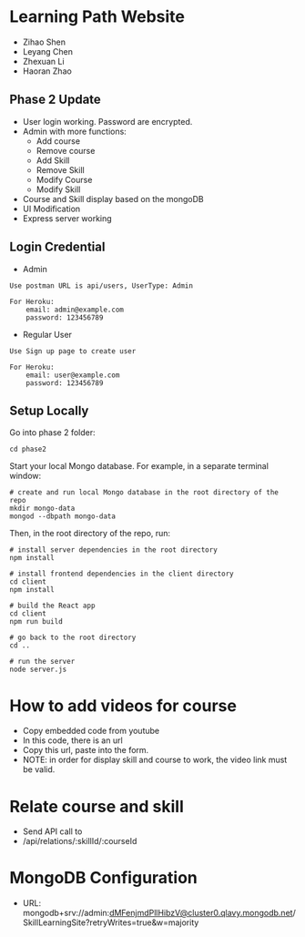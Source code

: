 # Learning Path Website
* Zihao Shen
* Leyang Chen
* Zhexuan Li
* Haoran Zhao

## Phase 2 Update

* User login working. Password are encrypted.
* Admin with more functions:
    * Add course
    * Remove course
    * Add Skill
    * Remove Skill
    * Modify Course
    * Modify Skill
* Course and Skill display based on the mongoDB
* UI Modification
* Express server working

## Login Credential

* Admin
```angular2html
Use postman URL is api/users, UserType: Admin
```
```angular2html
For Heroku:
    email: admin@example.com
    password: 123456789
```

* Regular User
```angular2html
Use Sign up page to create user
```

```angular2html
For Heroku:
    email: user@example.com
    password: 123456789
```


## Setup Locally

Go into phase 2 folder:

```
cd phase2
```

Start your local Mongo database.  For example, in a separate terminal window:

```
# create and run local Mongo database in the root directory of the repo
mkdir mongo-data
mongod --dbpath mongo-data
```

Then, in the root directory of the repo, run:
```
# install server dependencies in the root directory
npm install

# install frontend dependencies in the client directory
cd client
npm install
```

```
# build the React app
cd client
npm run build

# go back to the root directory
cd ..

# run the server
node server.js
```

# How to add videos for course
* Copy embedded code from youtube
* In this code, there is an url
* Copy this url, paste into the form.
* NOTE: in order for display skill and course to work, the video link must be valid.

# Relate course and skill
* Send API call to
* /api/relations/:skillId/:courseId

# MongoDB Configuration
* URL: mongodb+srv://admin:dMFenjmdPllHibzV@cluster0.qlavy.mongodb.net/SkillLearningSite?retryWrites=true&w=majority